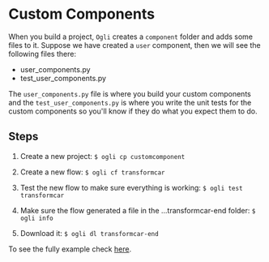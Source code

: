 # Custom Components

When you build a project, `Ogli` creates a `component` folder and adds some files to it. Suppose we have created a `user`
component, then we will see the following files there:

* user_components.py
* test_user_components.py

The `user_components.py` file is where you build your custom components and the `test_user_components.py` is where you 
write the unit tests for the custom components so you'll know if they do what you expect them to do.

## Steps

1. Create a new project: `$ ogli cp customcomponent`

2. Create a new flow: `$ ogli cf transformcar`

3. Test the new flow to make sure everything is working: `$ ogli test transformcar`

4. Make sure the flow generated a file in the ...transformcar-end folder: `$ ogli info`

5. Download it: `$ ogli dl transformcar-end`

To see the fully example check [here](https://docs.ogli.io/building-a-custom-component).